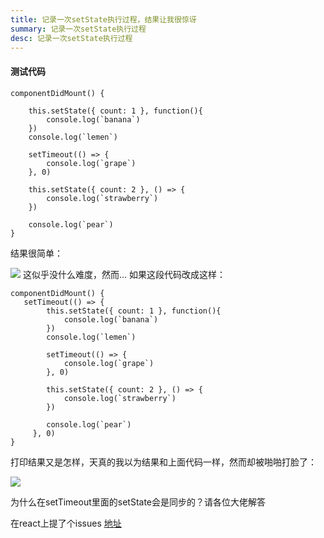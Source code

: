 ```yaml
---
title: 记录一次setState执行过程，结果让我很惊讶
summary: 记录一次setState执行过程
desc: 记录一次setState执行过程
---
```


#### 测试代码 
```
componentDidMount() {

    this.setState({ count: 1 }, function(){
        console.log(`banana`)
    })
    console.log(`lemen`)

    setTimeout(() => {
        console.log(`grape`)
    }, 0)

    this.setState({ count: 2 }, () => {
        console.log(`strawberry`)
    })

    console.log(`pear`)
}
```
结果很简单：

![](https://user-gold-cdn.xitu.io/2018/3/1/161df968db4c0940?w=766&h=114&f=png&s=3403)
这似乎没什么难度，然而...
如果这段代码改成这样：
```
componentDidMount() {
   setTimeout(() => { 
        this.setState({ count: 1 }, function(){
            console.log(`banana`)
        })
        console.log(`lemen`)

        setTimeout(() => {
            console.log(`grape`)
        }, 0)

        this.setState({ count: 2 }, () => {
            console.log(`strawberry`)
        })

        console.log(`pear`)
     }, 0)
}
```
打印结果又是怎样，天真的我以为结果和上面代码一样，然而却被啪啪打脸了：

![](https://user-gold-cdn.xitu.io/2018/3/1/161df9a65a73bf5f?w=512&h=97&f=png&s=1861)

为什么在setTimeout里面的setState会是同步的？请各位大佬解答

在react上提了个issues [地址](https://github.com/facebook/react/issues/12312)
